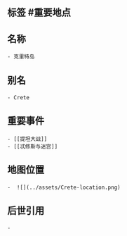 ## 标签  #重要地点
## 名称
	- 克里特岛
## 别名
	- Crete
## 重要事件
	- [[提坦大战]]
	- [[忒修斯与迷宫]]
## 地图位置
	-  ![](../assets/Crete-location.png)
## 后世引用
	-
